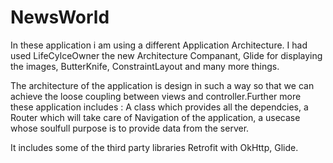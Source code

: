 # NewsWorld


In these application i am using a different Application Architecture.
I had used LifeCylceOwner the new Architecture Companant, Glide for displaying the images, ButterKnife, ConstraintLayout and many more things.

The architecture of the application is design in such a way so that we can achieve the loose coupling between views and controller.Further more these application includes : A class which provides all the dependcies, a Router which will take care of Navigation of the application, a usecase whose soulfull purpose is to provide data from the server.

It includes some of the third party libraries Retrofit with OkHttp, Glide.

